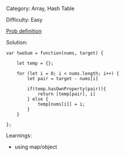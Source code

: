 Category: Array, Hash Table

Difficulty: Easy

[Prob definition](https://leetcode.com/problems/two-sum/description/)

Solution:

```
var twoSum = function(nums, target) {

    let temp = {};
    
    for (let i = 0; i < nums.length; i++) {
        let pair = target - nums[i]
        
        if(temp.hasOwnProperty(pair)){
            return [temp[pair], i]
        } else {
            temp[nums[i]] = i;
        }
    }
    
};
```

Learnings:
- using map/object
